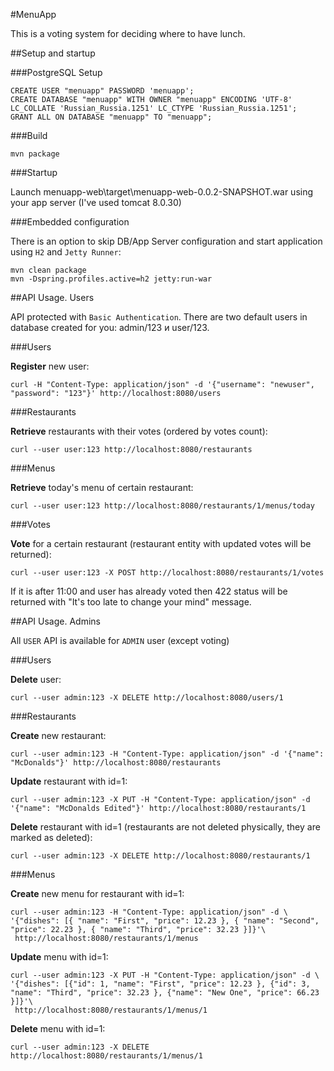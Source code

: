 #MenuApp

This is a voting system for deciding where to have lunch.

##Setup and startup

###PostgreSQL Setup

    CREATE USER "menuapp" PASSWORD 'menuapp';
    CREATE DATABASE "menuapp" WITH OWNER "menuapp" ENCODING 'UTF-8' LC_COLLATE 'Russian_Russia.1251' LC_CTYPE 'Russian_Russia.1251';
    GRANT ALL ON DATABASE "menuapp" TO "menuapp";

###Build

    mvn package

###Startup

Launch menuapp-web\target\menuapp-web-0.0.2-SNAPSHOT.war using your app server (I've used tomcat 8.0.30)

###Embedded configuration

There is an option to skip DB/App Server configuration and start application using `H2` and `Jetty Runner`:

    mvn clean package
    mvn -Dspring.profiles.active=h2 jetty:run-war

##API Usage. Users

API protected with `Basic Authentication`. There are two default users in database created for you: admin/123 и user/123.

###Users

**Register** new user:

    curl -H "Content-Type: application/json" -d '{"username": "newuser", "password": "123"}' http://localhost:8080/users

###Restaurants

**Retrieve** restaurants with their votes (ordered by votes count):

    curl --user user:123 http://localhost:8080/restaurants

###Menus

**Retrieve** today's menu of certain restaurant:

    curl --user user:123 http://localhost:8080/restaurants/1/menus/today

###Votes

**Vote** for a certain restaurant (restaurant entity with updated votes will be returned):

    curl --user user:123 -X POST http://localhost:8080/restaurants/1/votes

If it is after 11:00 and user has already voted then 422 status will be returned with "It's too late to change your mind" message.

##API Usage. Admins

All `USER` API is available for `ADMIN` user (except voting)

###Users

**Delete** user:

    curl --user admin:123 -X DELETE http://localhost:8080/users/1

###Restaurants

**Create** new restaurant:

    curl --user admin:123 -H "Content-Type: application/json" -d '{"name": "McDonalds"}' http://localhost:8080/restaurants

**Update** restaurant with id=1:

    curl --user admin:123 -X PUT -H "Content-Type: application/json" -d '{"name": "McDonalds Edited"}' http://localhost:8080/restaurants/1

**Delete** restaurant with id=1 (restaurants are not deleted physically, they are marked as deleted):

    curl --user admin:123 -X DELETE http://localhost:8080/restaurants/1

###Menus

**Create** new menu for restaurant with id=1:

    curl --user admin:123 -H "Content-Type: application/json" -d \
    '{"dishes": [{ "name": "First", "price": 12.23 }, { "name": "Second", "price": 22.23 }, { "name": "Third", "price": 32.23 }]}'\
     http://localhost:8080/restaurants/1/menus

**Update** menu with id=1:

    curl --user admin:123 -X PUT -H "Content-Type: application/json" -d \
    '{"dishes": [{"id": 1, "name": "First", "price": 12.23 }, {"id": 3, "name": "Third", "price": 32.23 }, {"name": "New One", "price": 66.23 }]}'\
     http://localhost:8080/restaurants/1/menus/1

**Delete** menu with id=1:

    curl --user admin:123 -X DELETE http://localhost:8080/restaurants/1/menus/1